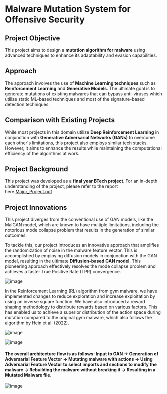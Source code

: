 # Malware Mutation System for Offensive Security

## Project Objective
This project aims to design a **mutation algorithm for malware** using advanced techniques to enhance its adaptability and evasion capabilities. 

## Approach
The approach involves the use of **Machine Learning techniques** such as **Reinforcement Learning** and **Generative Models**. The ultimate goal is to generate mutations of existing malwares that can bypass anti-viruses which utilize static ML-based techniques and most of the signature-based detection techniques.

## Comparison with Existing Projects
While most projects in this domain utilize **Deep Reinforcement Learning** in conjunction with **Generative Adversarial Networks (GANs)** to overcome each other's limitations, this project also employs similar tech stacks. However, it aims to enhance the results while maintaining the computational efficiency of the algorithms at work.

## Project Background
This project was developed as a **final year BTech project**. For an in-depth understanding of the project, please refer to the report here.[Major_Project.pdf](https://github.com/AryanShr/offenSec/files/15384725/Major_Project__Version_463_.1.pdf)


## Project Innovations
This project diverges from the conventional use of GAN models, like the MalGAN model, which are known to have multiple limitations, including the notorious mode collapse problem that results in the generation of similar outcomes.

To tackle this, our project introduces an innovative approach that amplifies the randomization of noise in the malware feature vector. This is accomplished by employing diffusion models in conjunction with the GAN model, resulting in the ultimate **Diffusion-based GAN model**. This pioneering approach effectively resolves the mode collapse problem and achieves a faster True Positive Rate (TPR) convergence.

![image](https://github.com/AryanShr/offenSec/assets/96382618/126c3743-e5d9-4bc5-9a04-bc7ecf7724b8)


In the Reinforcement Learning (RL) algorithm from gym malware, we have implemented changes to reduce exploration and increase exploitation by using an inverse square function. We have also introduced a reward shaping methodology to distribute rewards based on various factors. This has enabled us to achieve a superior distribution of the action space during mutation compared to the original gym malware, which also follows the algorithm by Hein et al. (2022).

![image](https://github.com/AryanShr/offenSec/assets/96382618/05620f8a-011e-400d-b7c7-396ecdc5584d)

![image](https://github.com/AryanShr/offenSec/assets/96382618/1eb9007c-54f3-48b9-80b9-4fbf9f53b3d8)


#### The overall architecture flow is as follows: Input to GAN -> Generation of Adversarial Feature Vector -> Mutating malware with actions -> Using Adversarial Feature Vector to select imports and sections to modify the malware -> Rebuilding the malware without breaking it -> Resulting in a Mutated Malware file.

![image](https://github.com/AryanShr/offenSec/assets/96382618/73913c80-9939-428d-a371-593f4bf9a809)

